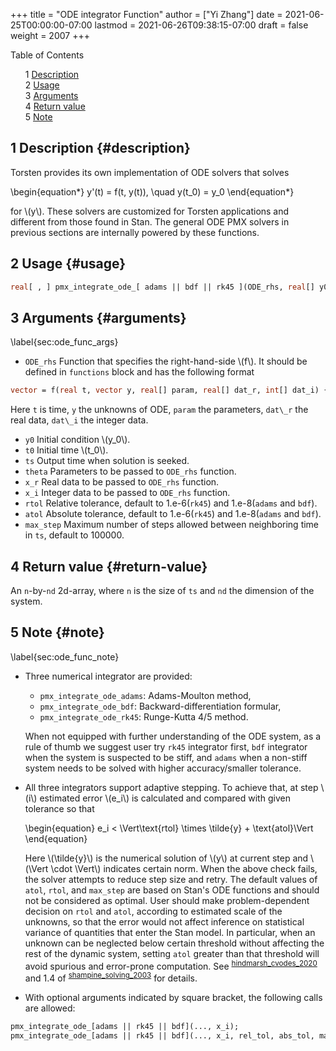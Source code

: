 +++
title = "ODE  integrator Function"
author = ["Yi Zhang"]
date = 2021-06-25T00:00:00-07:00
lastmod = 2021-06-26T09:38:15-07:00
draft = false
weight = 2007
+++

<style>
  .ox-hugo-toc ul {
    list-style: none;
  }
</style>
<div class="ox-hugo-toc toc">
<div></div>

<div class="heading">Table of Contents</div>

- <span class="section-num">1</span> [Description](#description)
- <span class="section-num">2</span> [Usage](#usage)
- <span class="section-num">3</span> [Arguments](#arguments)
- <span class="section-num">4</span> [Return value](#return-value)
- <span class="section-num">5</span> [Note](#note)

</div>
<!--endtoc-->


## <span class="section-num">1</span> Description {#description}

Torsten provides its own implementation of ODE solvers that solves

\begin{equation\*}
  y'(t) = f(t, y(t)), \quad y(t\_0) = y\_0
\end{equation\*}

for \\(y\\). These solvers
are customized for Torsten applications and different from those found
in Stan. The general ODE PMX solvers in previous sections are internally powered
by these functions.


## <span class="section-num">2</span> Usage {#usage}

```stan
real[ , ] pmx_integrate_ode_[ adams || bdf || rk45 ](ODE_rhs, real[] y0, real t0, real[] ts, real[] theta, real[] x_r, int[] x_i [ , real rtol, real atol, int max_step ]);
```


## <span class="section-num">3</span> Arguments {#arguments}

\label{sec:ode\_func\_args}

-   `ODE_rhs`
    Function that specifies the right-hand-side \\(f\\).
    It should be defined in
    `functions` block and has the following format

<!--listend-->

```stan
vector = f(real t, vector y, real[] param, real[] dat_r, int[] dat_i) {...}
```

Here `t` is time, `y` the unknowns of ODE, `param` the parameters, `dat\_r` the real data, `dat\_i`
the integer data.

-   `y0`
    Initial condition \\(y\_0\\).
-   `t0`
    Initial time \\(t\_0\\).
-   `ts`
    Output time when solution is seeked.
-   `theta`
    Parameters to be passed to `ODE_rhs` function.
-   `x_r`
    Real data to be passed to `ODE_rhs` function.
-   `x_i`
    Integer data to be passed to `ODE_rhs` function.
-   `rtol`
    Relative tolerance, default to 1.e-6(`rk45`) and 1.e-8(`adams` and `bdf`).
-   `atol`
    Absolute tolerance, default to 1.e-6(`rk45`) and 1.e-8(`adams` and `bdf`).
-   `max_step`
    Maximum number of steps allowed between neighboring time in `ts`,
    default to 100000.


## <span class="section-num">4</span> Return value {#return-value}

An `n`-by-`nd` 2d-array, where `n` is the size of `ts`
and `nd` the dimension of the system.


## <span class="section-num">5</span> Note {#note}

\label{sec:ode\_func\_note}

-   Three numerical integrator are provided:

    -   `pmx_integrate_ode_adams`: Adams-Moulton method,
    -   `pmx_integrate_ode_bdf`: Backward-differentiation formular,
    -   `pmx_integrate_ode_rk45`: Runge-Kutta 4/5 method.

    When not equipped with further understanding of the ODE system, as a
    rule of thumb we suggest user try
    `rk45` integrator first, `bdf`
    integrator when the system is suspected to be stiff, and
    `adams` when a non-stiff system needs to be solved
    with higher accuracy/smaller tolerance.

-   All three integrators support adaptive stepping. To achieve
    that, at step \\(i\\) estimated error \\(e\_i\\) is calculated and
    compared with given tolerance so that

    \begin{equation}
      e\_i < \Vert\text{rtol} \times \tilde{y} + \text{atol}\Vert
    \end{equation}

    Here \\(\tilde{y}\\) is the numerical solution of \\(y\\) at current
    step and \\(\Vert \cdot \Vert\\) indicates certain norm. When the above check fails, the solver attempts
    to reduce step size and retry. The default values of `atol`,
    `rtol`, and `max_step` are
    based on Stan's ODE functions and should not be considered as
    optimal. User should make problem-dependent
    decision on `rtol` and `atol`,
    according to estimated scale of the unknowns, so that the error
    would not affect inference on statistical variance of quantities
    that enter the Stan model. In particular, when an unknown can be neglected
    below certain threshold without affecting the rest of
    the dynamic system, setting
    `atol` greater than that threshold will avoid
    spurious and error-prone computation. See
    <sup id="22a46696f36cafa68984a1b79da368aa"><a href="#hindmarsh_cvodes_2020" title="@manual{hindmarsh_cvodes_2020,
        Author = {Hindmarsh, Alan C. and Serban, Radu and Balos, Cody
                      J. and Gardner, David J. and Woodward, Carol S. and
                      Reynolds, Daniel R.},
        Title = {User Documentation for cvodes v5.4.0},
        Year = {2020},
        }">hindmarsh_cvodes_2020</a></sup> and
    1.4 of <sup id="5b42fed7488ad403e679e0ba2797e56a"><a href="#shampine_solving_2003" title="Shampine, Gladwell, Shampine \&amp; Thompson, Solving {ODEs} with {MATLAB}, Cambridge University Press (2003).">shampine_solving_2003</a></sup> for details.

-   With optional arguments indicated by square bracket, the following calls are allowed:

<!--listend-->

```stan
pmx_integrate_ode_[adams || rk45 || bdf](..., x_i);
pmx_integrate_ode_[adams || rk45 || bdf](..., x_i, rel_tol, abs_tol, max_step);
```
